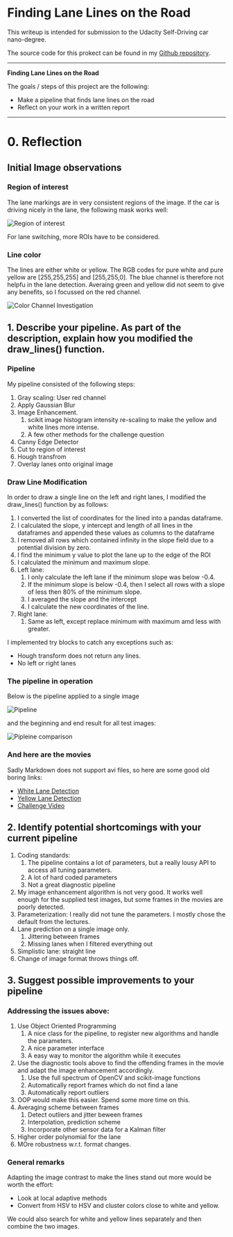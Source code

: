 # **Finding Lane Lines on the Road**

This writeup is intended for submission to the Udacity Self-Driving car nano-degree.

The source code for this prokect can be found in my [Github repository](https://github.com/putza/CarND-LaneLines-P1).

---

**Finding Lane Lines on the Road**

The goals / steps of this project are the following:
* Make a pipeline that finds lane lines on the road
* Reflect on your work in a written report


[//]: # (Image References)

[fig_roi]: ./examples/fig_roi.png
[fig_colors]: ./examples/fig_colors.png
[fig_pipeline_full]: ./examples/fig_pipeline_full.png
[fig_pipeline_comp]: ./examples/fig_pipeline_comp.png
---

# 0. Reflection

## Initial Image observations

### Region of interest

The lane markings are in very consistent regions of the image. If the car is driving nicely in the lane, the following mask works well:

![Region of interest][fig_roi]

For lane switching, more ROIs have to be considered.

### Line color

The lines are either white or yellow. The RGB codes for pure white and pure yellow are [255,255,255] and [255,255,0]. The blue channel is therefore not helpfu in the lane detection. Averaing green and yellow did not seem to give any benefits, so I focussed on the red channel.

![Color Channel Investigation][fig_colors]

## 1. Describe your pipeline. As part of the description, explain how you modified the draw_lines() function.

### Pipeline

My pipeline consisted of the following steps:

1. Gray scaling: User red channel
1. Apply Gaussian Blur
1. Image Enhancement.
    1. scikit image histogram intensity re-scaling to make the yellow and    white lines more intense.
    1. A few other methods for the challenge question
1. Canny Edge Detector
1. Cut to region of interest
1. Hough transfrom
1. Overlay lanes onto original image


### Draw Line Modification

In order to draw a single line on the left and right lanes, I modified the draw_lines() function by as follows:

1. I converted the list of coordinates for the lined into a pandas dataframe.
2. I calculated the slope, y intercept and length of all lines in the dataframes and appended these values as columns to the dataframe
3. I removed all rows which contained infinity in the slope field due to a potential division by zero.
4. I find the minimum y value to plot the lane up to the edge of the ROI
5. I calculated the minimum and maximum slope.
6. Left lane:
    1. I only calculate the left lane if the minimum slope was below -0.4.
    2. If the minimum slope is below -0.4, then I select all rows with a slope of less then 80% of the minimum slope.
    3. I averaged the slope and the intercept
    4. I calculate the new coordinates of the line.
7. Right lane:
    1. Same as left, except replace minimum with maximum amd less with greater.

I implemented try blocks to catch any exceptions such as:

* Hough transform does not return any lines.
* No left or right lanes


### The pipeline in operation

Below is the pipeline applied to a single image

![Pipeline][fig_pipeline_full]

and the beginning and end result for all test images:

![Pipleine comparison][fig_pipeline_comp]

### And here are the movies

Sadly Markdown does not support avi files, so here are some good old boring links:

* [White Lane Detection](solidWhiteRight.mp4)
* [Yellow Lane Detection](solidYellowLeft.mp4)
* [Challenge Video](challenge.mp4)


## 2. Identify potential shortcomings with your current pipeline


1. Coding standards:
    1. The pipeline contains a lot of parameters, but a really lousy API to access all tuning parameters.
    2. A lot of hard coded parameters
    3. Not a great diagnostic pipeline
2. My image enhancement algorithm is not very good. It works well enough for the supplied test images, but some frames in the movies are poorly detected.
3. Parameterization: I really did not tune the parameters. I mostly chose the default from the lectures.
4. Lane prediction on a single image only.
    1. Jittering between frames
    2. Missing lanes when I filtered everything out
5. Simplistic lane: straight line
6. Change of image format throws things off.



## 3. Suggest possible improvements to your pipeline

### Addressing the issues above:

1. Use Object Oriented Programming
    1. A nice class for the pipeline, to register new algorithms and handle the parameters.
    2. A nice parameter interface
    3. A easy way to monitor the algorithm while it executes
2. Use the diagnostic tools above to find the offending frames in the movie and adapt the image enhancement accordingly.
    1. Use the full spectrum of OpenCV and scikit-image functions
    2. Automatically report frames which do not find a lane
    3. Automatically report outliers
3. OOP would make this easier. Spend some more time on this.
4. Averaging scheme between frames
    1. Detect outliers and jitter beween frames
    2. Interpolation, prediction scheme
    3. Incorporate other sensor data for a Kalman filter
5. Higher order polynomial for the lane
6. MOre robustness w.r.t. format changes.


### General remarks

Adapting the image contrast to make the lines stand out more would be worth the effort:

* Look at local adaptive methods
* Convert from HSV to HSV and cluster colors close to white and yellow.

We could also search for white and yellow lines separately and then combine the two images.
